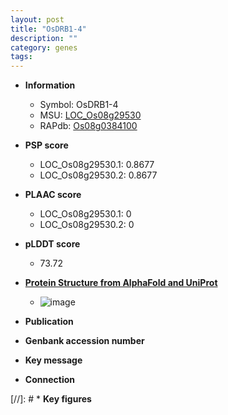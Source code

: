 ```yaml
---
layout: post
title: "OsDRB1-4"
description: ""
category: genes
tags: 
---
```


* **Information**  
    + Symbol: OsDRB1-4  
    + MSU: [LOC_Os08g29530](http://rice.plantbiology.msu.edu/cgi-bin/ORF_infopage.cgi?orf=LOC_Os08g29530)  
    + RAPdb: [Os08g0384100](http://rapdb.dna.affrc.go.jp/viewer/gbrowse_details/irgsp1?name=Os08g0384100)  

* **PSP score**  
    + LOC_Os08g29530.1: 0.8677 
    + LOC_Os08g29530.2: 0.8677 

* **PLAAC score**  
    + LOC_Os08g29530.1: 0 
    + LOC_Os08g29530.2: 0 

* **pLDDT score**
    + 73.72

* **[Protein Structure from AlphaFold and UniProt](https://www.uniprot.org/uniprotkb/Q6YW64/entry#structure)**
    + ![image](https://ricepsp.github.io/images/Q6/AF-Q6YW64-F1.png)

* **Publication**  

* **Genbank accession number**  

* **Key message**  

* **Connection**  

[//]: # * **Key figures**  


